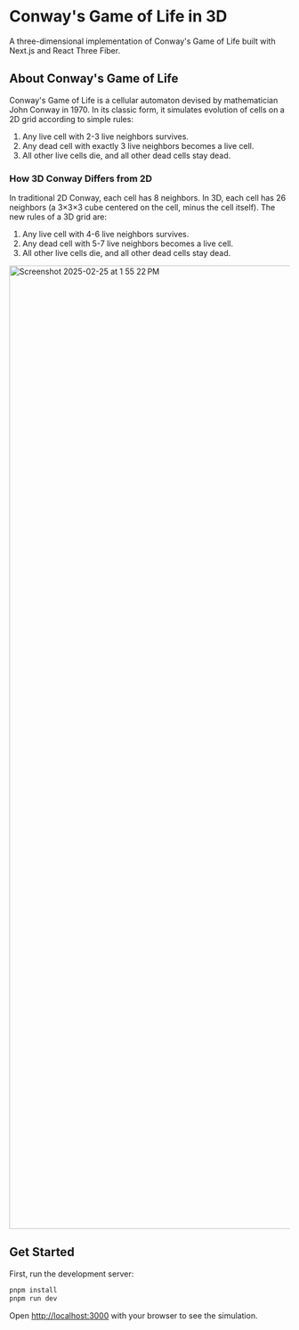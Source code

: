 # Conway's Game of Life in 3D

A three-dimensional implementation of Conway's Game of Life built with Next.js and React Three Fiber.

## About Conway's Game of Life

Conway's Game of Life is a cellular automaton devised by mathematician John Conway in 1970. In its classic form, it simulates evolution of cells on a 2D grid according to simple rules:

1. Any live cell with 2-3 live neighbors survives.
2. Any dead cell with exactly 3 live neighbors becomes a live cell.
3. All other live cells die, and all other dead cells stay dead.

### How 3D Conway Differs from 2D

In traditional 2D Conway, each cell has 8 neighbors. In 3D, each cell has 26 neighbors (a 3×3×3 cube centered on the cell, minus the cell itself). The new rules of a 3D grid are:

1. Any live cell with 4-6 live neighbors survives.
2. Any dead cell with 5-7 live neighbors becomes a live cell.
3. All other live cells die, and all other dead cells stay dead.

<img width="1728" alt="Screenshot 2025-02-25 at 1 55 22 PM" src="https://github.com/user-attachments/assets/377d00fd-b599-4a18-9c56-027f206e1aa3" />

## Get Started

First, run the development server:

```bash
pnpm install
pnpm run dev
```


Open [http://localhost:3000](http://localhost:3000) with your browser to see the simulation.
